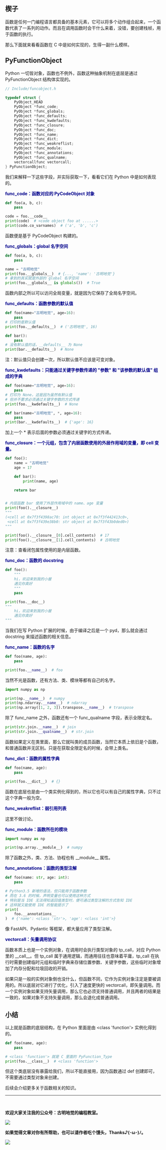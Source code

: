 ## 楔子

函数是任何一门编程语言都具备的基本元素，它可以将多个动作组合起来，一个函数代表了一系列的动作。而且在调用函数时会干什么来着，没错，要创建栈帧，用于函数的执行。

那么下面就来看看函数在 C 中是如何实现的，生得一副什么模样。

## PyFunctionObject

Python 一切皆对象，函数也不例外，函数这种抽象机制在底层是通过 PyFunctionObject 结构体实现的。

~~~C
// Include/funcobject.h

typedef struct {
    PyObject_HEAD
    PyObject *func_code;
    PyObject *func_globals;
    PyObject *func_defaults;
    PyObject *func_kwdefaults;
    PyObject *func_closure;
    PyObject *func_doc;
    PyObject *func_name;
    PyObject *func_dict;
    PyObject *func_weakreflist;
    PyObject *func_module;
    PyObject *func_annotations;
    PyObject *func_qualname;
    vectorcallfunc vectorcall;
} PyFunctionObject;
~~~

我们来解释一下这些字段，并实际获取一下，看看它们在 Python 中是如何表现的。

<font color="darkblue">**func_code：函数对应的 PyCodeObject 对象**</font>

~~~python
def foo(a, b, c):
    pass

code = foo.__code__
print(code)  # <code object foo at ......>
print(code.co_varnames)  # ('a', 'b', 'c')
~~~

函数便是基于 PyCodeObject 构建的。

<font color="darkblue">**func_globals：global 名字空间**</font>

~~~python
def foo(a, b, c):
    pass

name = "古明地觉"
print(foo.__globals__)  # {..., 'name': '古明地觉'}
# 拿到的其实就是外部的 global 名字空间
print(foo.__globals__ is globals())  # True
~~~

函数内部之所以可以访问全局变量，就是因为它保存了全局名字空间。

<font color="darkblue">**func_defaults：函数参数的默认值**</font>

~~~python
def foo(name="古明地觉", age=16):
    pass
# 打印的是默认值
print(foo.__defaults__)  # ('古明地觉', 16)

def bar():
    pass
# 没有默认值的话，__defaults__ 为 None
print(bar.__defaults__)  # None
~~~

注：默认值只会创建一次，所以默认值不应该是可变对象。

<font color="darkblue">**func_kwdefaults：只能通过关键字参数传递的 "参数" 和 "该参数的默认值" 组成的字典**</font>

~~~python
def foo(name="古明地觉", age=16):
    pass
# 打印为 None，这是因为虽然有默认值
# 但并不要求必须通过关键字参数的方式传递
print(foo.__kwdefaults__)  # None

def bar(name="古明地觉", *, age=16):
    pass
print(bar.__kwdefaults__)  # {'age': 16}
~~~

加上一个 \* 表示后面的参数必须通过关键字的方式传递。

<font color="darkblue">**func_closure：一个元组，包含了内层函数使用的外层作用域的变量，即 cell 变量。**</font>

~~~python
def foo():
    name = "古明地觉"
    age = 17

    def bar():
        print(name, age)

    return bar


# 内层函数 bar 使用了外层作用域中的 name、age 变量
print(foo().__closure__)
"""
(<cell at 0x7f3f4398ac70: int object at 0x7f3f442413c0>, 
 <cell at 0x7f3f439e38b0: str object at 0x7f3f43b0ded0>)
"""

print(foo().__closure__[0].cell_contents)  # 17
print(foo().__closure__[1].cell_contents)  # 古明地觉
~~~

注意：查看闭包属性使用的是内层函数。

<font color="darkblue">**func_doc：函数的 docstring**</font>

~~~python
def foo():
    """
    hi，欢迎来到我的小屋
    遇见你真好
    """
    pass

print(foo.__doc__)
"""
    hi，欢迎来到我的小屋
    遇见你真好
"""
~~~

当我们在写 Python 扩展的时候，由于编译之后是一个 pyd，那么就会通过 docstring 来描述函数的相关信息。

<font color="darkblue">**func_name：函数的名字**</font>

~~~python
def foo(name, age):
    pass

print(foo.__name__)  # foo
~~~

当然不光是函数，还有方法、类、模块等都有自己的名字。

~~~python
import numpy as np

print(np.__name__)  # numpy
print(np.ndarray.__name__)  # ndarray
print(np.array([1, 2, 3]).transpose.__name__)  # transpose
~~~

除了 func_name 之外，函数还有一个 func_qualname 字段，表示全限定名。

~~~python
print(str.join.__name__)  # join
print(str.join.__qualname__)  # str.join
~~~

函数如果定义在类里面，那么它就叫类的成员函数，当然它本质上依旧是个函数，和普通函数并无区别。只是在获取全限定名的时候，会带上类名。

<font color="darkblue">**func_dict：函数的属性字典**</font>

```python
def foo(name, age):
    pass

print(foo.__dict__)  # {}
```

函数在底层也是由一个类实例化得到的，所以它也可以有自己的属性字典，只不过这个字典一般为空。

<font color="darkblue">**func_weakreflist：弱引用列表**</font>

这里不做讨论。

<font color="darkblue">**func_module：函数所在的模块**</font>

~~~python
import numpy as np

print(np.array.__module__)  # numpy
~~~

除了函数之外，类、方法、协程也有 \_\_module\_\_ 属性。

<font color="darkblue">**func_annotations：函数的类型注解**</font>

~~~python
def foo(name: str, age: int):
    pass

# Python3.5 新增的语法，但只能用于函数参数
# 而在 3.6 的时候，声明变量也可以使用这种方式
# 特别是当 IDE 无法得知返回值类型时，便可通过类型注解的方式告知 IDE
# 这样就又能使用 IDE 的智能提示了
print(
    foo.__annotations__
)  # {'name': <class 'str'>, 'age': <class 'int'>}  
~~~

像 FastAPI、Pydantic 等框架，都大量应用了类型注解。

<font color="darkblue">**vectorcall：矢量调用协议**</font>

函数本质上也是一个实例对象，在调用时会执行类型对象的 tp_call，对应 Python 里的 \_\_call\_\_。但 tp_call 属于通用逻辑，而通用往往也意味着平庸，tp_call 在执行时需要创建临时元组和临时字典来存储位置参数、关键字参数，这些临时对象增加了内存分配和垃圾回收的开销。

如果只是一般的实例对象倒也没什么，但函数不同，它作为实例对象注定是要被调用的。所以底层对它进行了优化，引入了速度更快的 vectorcall，即矢量调用。而一个实例对象如果支持矢量调用，那么它也必须支持普通调用，并且两者的结果是一致的，如果对象不支持矢量调用，那么会退化成普通调用。

## 小结

以上就是函数的底层结构，在 Python 里面是由 \<class 'function'\> 实例化得到的。

```python
def foo(name, age):
    pass

# <class 'function'> 就是 C 里面的 PyFunction_Type
print(foo.__class__)  # <class 'function'>
```

但这个类底层没有暴露给我们，所以不能直接用，因为函数通过 def 创建即可，不需要通过类型对象来创建。

后续会介绍更多关于函数相关的知识。

------

&nbsp;

**欢迎大家关注我的公众号：古明地觉的编程教室。**

![](./images/qrcode_for_gh.jpg)

**如果觉得文章对你有所帮助，也可以请作者吃个馒头，Thanks♪(･ω･)ﾉ。**

![](./images/supports.png)